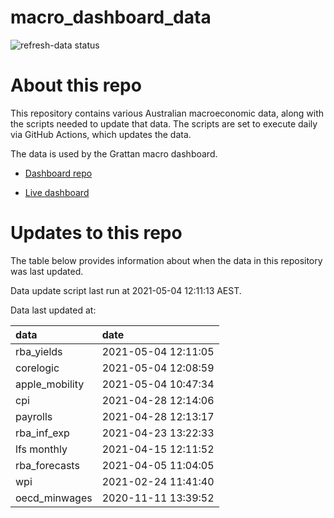 
<!-- README.md is generated from README.Rmd. Please edit that file -->

# macro\_dashboard\_data

<!-- badges: start -->

![refresh-data
status](https://github.com/grattan/macro_dashboard_data/workflows/refresh-data/badge.svg)

<!-- badges: end -->

# About this repo

This repository contains various Australian macroeconomic data, along
with the scripts needed to update that data. The scripts are set to
execute daily via GitHub Actions, which updates the data.

The data is used by the Grattan macro dashboard.

  - [Dashboard repo](https://github.com/grattan/macrodashboard)

  - [Live dashboard](https://mattcowgill.shinyapps.io/macrodashboard/)

# Updates to this repo

The table below provides information about when the data in this
repository was last updated.

Data update script last run at 2021-05-04 12:11:13 AEST.

Data last updated at:

| data            | date                |
| :-------------- | :------------------ |
| rba\_yields     | 2021-05-04 12:11:05 |
| corelogic       | 2021-05-04 12:08:59 |
| apple\_mobility | 2021-05-04 10:47:34 |
| cpi             | 2021-04-28 12:14:06 |
| payrolls        | 2021-04-28 12:13:17 |
| rba\_inf\_exp   | 2021-04-23 13:22:33 |
| lfs monthly     | 2021-04-15 12:11:52 |
| rba\_forecasts  | 2021-04-05 11:04:05 |
| wpi             | 2021-02-24 11:41:40 |
| oecd\_minwages  | 2020-11-11 13:39:52 |

